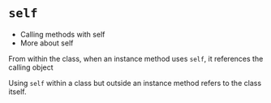 # `self`

  - Calling methods with self
  - More about self

  From within the class, when an instance method uses `self`, it references the calling object

  Using `self` within a class but outside an instance method refers to the class itself.